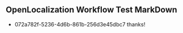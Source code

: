 ## OpenLocalization Workflow Test MarkDown
* 072a782f-5236-4d6b-861b-256d3e45dbc7 thanks!

<!--HONumber=Aug16_HO4-->


